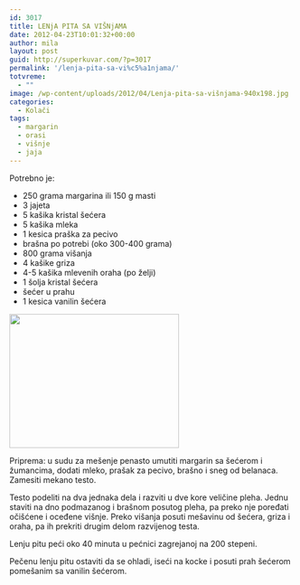 ```yaml
---
id: 3017
title: LENjA PITA SA VIŠNjAMA
date: 2012-04-23T10:01:32+00:00
author: mila
layout: post
guid: http://superkuvar.com/?p=3017
permalink: '/lenja-pita-sa-vi%c5%a1njama/'
totvreme:
  - ""
image: /wp-content/uploads/2012/04/Lenja-pita-sa-višnjama-940x198.jpg
categories:
  - Kolači
tags:
  - margarin
  - orasi
  - višnje
  - jaja
---
```

Potrebno je:

  * 250 grama margarina ili 150 g masti
  * 3 jajeta
  * 5 kašika kristal šećera
  * 5 kašika mleka
  * 1 kesica praška za pecivo
  * brašna po potrebi (oko 300-400 grama)
  * 800 grama višanja
  * 4 kašike griza
  * 4-5 kašika mlevenih oraha (po želji)
  * 1 šolja kristal šećera
  * šećer u prahu
  * 1 kesica vanilin šećera

<img class="alignnone size-medium wp-image-3018" title="Lenja pita sa višnjama" src="/wp-content/uploads/2012/04/Lenja-pita-sa-vi%C5%A1njama-e1335174706593-300x237.jpg" alt="" width="300" height="237" /> 

Priprema: u sudu za mešenje penasto umutiti margarin sa šećerom i žumancima, dodati mleko, prašak za pecivo, brašno i sneg od belanaca. Zamesiti mekano testo.

Testo podeliti na dva jednaka dela i razviti u dve kore veličine pleha. Jednu staviti na dno podmazanog i brašnom posutog pleha, pa preko nje poređati očišćene i oceđene višnje. Preko višanja posuti mešavinu od šećera, griza i oraha, pa ih prekriti drugim delom razvijenog testa.

Lenju pitu peći oko 40 minuta u pećnici zagrejanoj na 200 stepeni.

Pečenu lenju pitu ostaviti da se ohladi, iseći na kocke i posuti prah šećerom pomešanim sa vanilin šećerom.